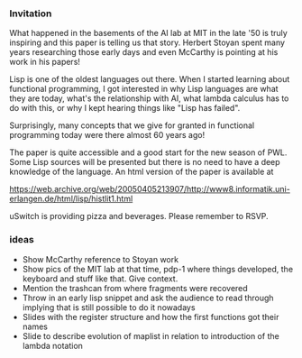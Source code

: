 ### Invitation

What happened in the basements of the AI lab at MIT in the late '50 is truly inspiring and this paper is telling us that story. Herbert Stoyan spent many years researching those early days and even McCarthy is pointing at his work in his papers!

Lisp is one of the oldest languages out there. When I started learning about functional programming, I got interested in why Lisp languages are what they are today, what's the relationship with AI, what lambda calculus has to do with this, or why I kept hearing things like "Lisp has failed".

Surprisingly, many concepts that we give for granted in functional programming today were there almost 60 years ago!

The paper is quite accessible and a good start for the new season of PWL. Some Lisp sources will be presented but there is no need to have a deep knowledge of the language. An html version of the paper is available at

https://web.archive.org/web/20050405213907/http://www8.informatik.uni-erlangen.de/html/lisp/histlit1.html

uSwitch is providing pizza and beverages. Please remember to RSVP.

### ideas

* Show McCarthy reference to Stoyan work
* Show pics of the MIT lab at that time, pdp-1 where things developed, the keyboard and stuff like that. Give context.
* Mention the trashcan from where fragments were recovered
* Throw in an early lisp snippet and ask the audience to read through implying that is still possible to do it nowadays
* Slides with the register structure and how the first functions got their names
* Slide to describe evolution of maplist in relation to introduction of the lambda notation
